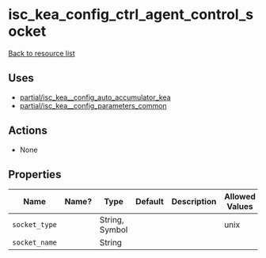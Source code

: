 # isc_kea_config_ctrl_agent_control_socket

[Back to resource list](README.md#resources)

## Uses

- [partial/isc_kea__config_auto_accumulator_kea](partial/isc_kea__config_auto_accumulator_kea.md)
- [partial/isc_kea__config_parameters_common](partial/isc_kea__config_parameters_common.md)

## Actions

- None

## Properties

| Name          | Name? | Type           | Default | Description | Allowed Values |
| ------------- | ----- | -------------- | ------- | ----------- | -------------- |
| `socket_type` |       | String, Symbol |         |             | unix           |
| `socket_name` |       | String         |         |             |                |
